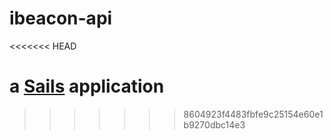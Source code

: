 # ibeacon-api
<<<<<<< HEAD

a [Sails](http://sailsjs.org) application
=======
>>>>>>> 8604923f4483fbfe9c25154e60e1b9270dbc14e3
